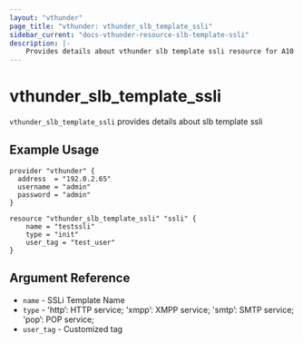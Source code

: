 ```yaml
---
layout: "vthunder"
page_title: "vthunder: vthunder_slb_template_ssli"
sidebar_current: "docs-vthunder-resource-slb-template-ssli"
description: |-
    Provides details about vthunder slb template ssli resource for A10
---
```


# vthunder\_slb\_template\_ssli

`vthunder_slb_template_ssli` provides details about slb template ssli
## Example Usage


```hcl
provider "vthunder" {
  address  = "192.0.2.65"
  username = "admin"
  password = "admin"
}

resource "vthunder_slb_template_ssli" "ssli" {
	name = "testssli"
	type = "init"
	user_tag = "test_user"
}
```

## Argument Reference

* `name` - SSLi Template Name
* `type` - 'http’: HTTP service; 'xmpp’: XMPP service; 'smtp’: SMTP service; 'pop’: POP service;
* `user_tag` - Customized tag



